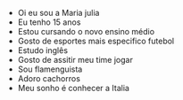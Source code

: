 - Oi eu sou a Maria julia
- Eu tenho 15 anos
- Estou cursando o novo ensino médio
- Gosto de esportes mais especifico futebol
- Estudo inglês
- Gosto de assitir meu time jogar
- Sou flamenguista
- Adoro cachorros
- Meu sonho é conhecer a Italia

<!---
majubfm/majubfm is a ✨ special ✨ repository because its `README.md` (this file) appears on your GitHub profile.
You can click the Preview link to take a look at your changes.
--->
